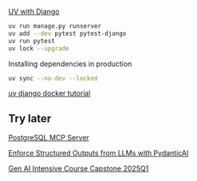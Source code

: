 


[UV with Django](https://blog.pecar.me/uv-with-django)

```bash
uv run manage.py runserver
uv add --dev pytest pytest-django
uv run pytest
uv lock --upgrade
```
Installing dependencies in production

```bash 
uv sync --no-dev --locked
```



[uv django docker tutorial](https://github.com/fillumina/uv-django-tutorial/tree/main)



## Try later

[PostgreSQL MCP Server](https://github.com/Klavis-AI/klavis/blob/main/mcp_servers/postgres/README.md)

[Enforce Structured Outputs from LLMs with PydanticAI](https://codecut.ai/enforce-structured-outputs-from-llms-with-pydanticai/?utm_source=Klaviyo&utm_medium=email&utm_campaign=friday%20Campaign)

[Gen AI Intensive Course Capstone 2025Q1](https://www.kaggle.com/competitions/gen-ai-intensive-course-capstone-2025q1/discussion/575927)

